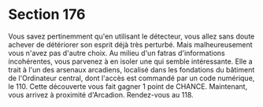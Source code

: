 # Section 176

Vous savez pertinemment qu'en utilisant le détecteur, vous allez 
sans doute achever de détériorer son esprit déjà très perturbé. 
Mais malheureusement vous n'avez pas d'autre choix. Au milieu 
d'un fatras d'informations incohérentes, vous parvenez à en 
isoler une qui semble intéressante. Elle a trait à l'un des arsenaux 
arcadiens, localisé dans les fondations du bâtiment de 
l'Ordinateur central, dont l'accès est commandé par un code 
numérique, le 110. Cette découverte vous fait gagner 1 point de 
CHANCE. Maintenant, vous arrivez à proximité d'Arcadion. 
Rendez-vous au 118.